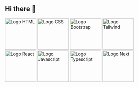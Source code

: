 ## Hi there 👋

<!--
**DiegoL01/DiegoL01** is a ✨ _special_ ✨ repository because its `README.md` (this file) appears on your GitHub profile.

Here are some ideas to get you started:

- 🔭 I’m currently working on ...
- 🌱 I’m currently learning ...
- 👯 I’m looking to collaborate on ...
- 🤔 I’m looking for help with ...
- 💬 Ask me about ...
- 📫 How to reach me: ...
- 😄 Pronouns: ...
- ⚡ Fun fact: ...
-->
<img src="https://github.com/user-attachments/assets/4d05c2db-38f4-4efe-a0bf-8c26d33fabe5" alt="Logo HTML" width="100" height="100" >
<img src="https://github.com/user-attachments/assets/76f33a7c-872e-4ccf-ac2e-77ef6c73f5c5" alt="Logo CSS" width="100" height="100">
<img src="https://github.com/user-attachments/assets/06f3b4e1-4a2c-41dd-976e-e8d45e4811e3" alt="Logo Bootstrap" width="100" height="100">
<img src="https://github.com/user-attachments/assets/a860d306-0472-42ae-9a32-18ce072f53ac" alt="Logo Tailwind" width="100" height="100">
<img src="https://github.com/user-attachments/assets/b9d60cd8-659d-4b3d-a64d-4ea0516b93d2" alt="Logo React" width="100" height="100">
<img src="https://github.com/user-attachments/assets/15ed7121-5207-415a-8d82-abf4c7881e9b" alt="Logo Javascript" width="100" height="100">
<img src="https://github.com/user-attachments/assets/0fceb559-ebaa-436e-a9a0-c1e945e742eb" alt="Logo Typescript" width="100" height="100">
<img src="https://github.com/user-attachments/assets/5344bdbb-a9ad-4956-8870-789170d1d543" alt="Logo Next" width="100" height="100">
